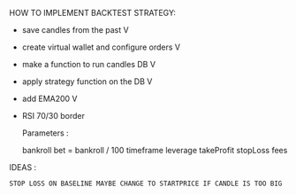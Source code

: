 HOW TO IMPLEMENT BACKTEST STRATEGY:

- save candles from the past V
- create virtual wallet and configure orders V
- make a function to run candles DB V
- apply strategy function on the DB V
- add EMA200 V
- RSI 70/30 border


	Parameters :

	bankroll
	bet = bankroll / 100
	timeframe
	leverage
	takeProfit
	stopLoss
	fees

IDEAS :

	STOP LOSS ON BASELINE MAYBE CHANGE TO STARTPRICE IF CANDLE IS TOO BIG


